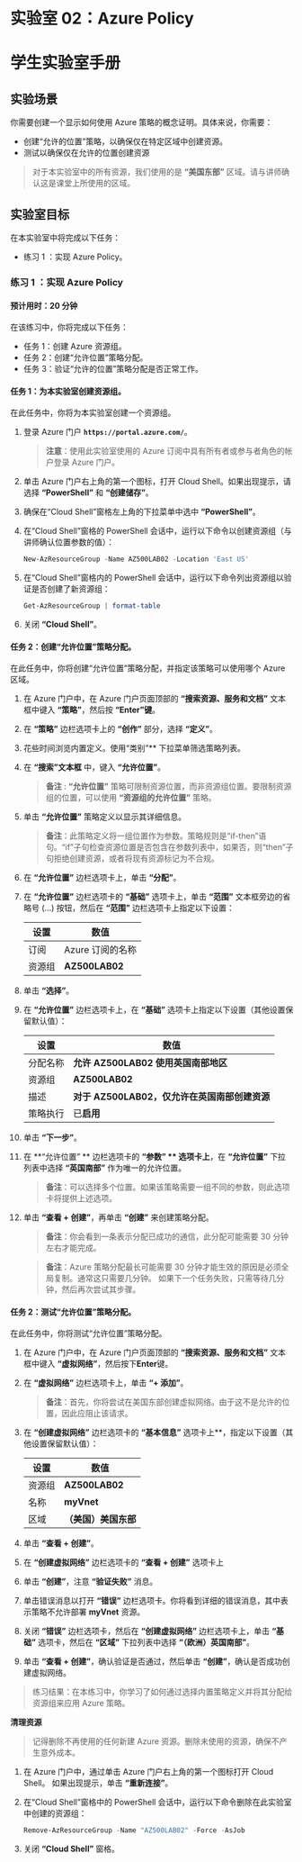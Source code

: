 ﻿---
lab:
    title: '02 - Azure Policy'
    module: '第 01 单元 - 管理标识和访问权限'
---

# 实验室 02：Azure Policy
# 学生实验室手册

## 实验场景

你需要创建一个显示如何使用 Azure 策略的概念证明。具体来说，你需要：

- 创建“允许的位置”策略，以确保仅在特定区域中创建资源。
- 测试以确保仅在允许的位置创建资源

> 对于本实验室中的所有资源，我们使用的是 **“美国东部”** 区域。请与讲师确认这是课堂上所使用的区域。 

## 实验室目标

在本实验室中将完成以下任务：

- 练习 1 ：实现 Azure Policy。 

### 练习 1 ：实现 Azure Policy

#### 预计用时：20 分钟

在该练习中，你将完成以下任务：

- 任务 1：创建 Azure 资源组。 
- 任务 2：创建“允许位置”策略分配。
- 任务 3：验证“允许的位置”策略分配是否正常工作。 

#### 任务 1：为本实验室创建资源组。 

在此任务中，你将为本实验室创建一个资源组。 

1. 登录 Azure 门户 **`https://portal.azure.com/`**。

    >**注意**：使用此实验室使用的 Azure 订阅中具有所有者或参与者角色的帐户登录 Azure 门户。

1. 单击 Azure 门户右上角的第一个图标，打开 Cloud Shell。如果出现提示，请选择 **“PowerShell”** 和 **“创建储存”**。

1. 确保在“Cloud Shell”窗格左上角的下拉菜单中选中 **“PowerShell”**。

1. 在“Cloud Shell”窗格的 PowerShell 会话中，运行以下命令以创建资源组（与讲师确认位置参数的值）：

    ```powershell
    New-AzResourceGroup -Name AZ500LAB02 -Location 'East US'
    ```

1. 在“Cloud Shell”窗格内的 PowerShell 会话中，运行以下命令列出资源组以验证是否创建了新资源组：

    ```powershell
    Get-AzResourceGroup | format-table
    ```

1. 关闭 **“Cloud Shell”**。

#### 任务 2：创建“允许位置”策略分配。

在此任务中，你将创建“允许位置”策略分配，并指定该策略可以使用哪个 Azure 区域。 

1. 在 Azure 门户中，在 Azure 门户页面顶部的 **“搜索资源、服务和文档”** 文本框中键入 **“策略”**，然后按 **“Enter”键**。

1. 在 **“策略”** 边栏选项卡上的 **“创作”** 部分，选择 **“定义”**。

1. 花些时间浏览内置定义。使用“类别”** 下拉菜单筛选策略列表。

1. 在 **“搜索”文本框** 中，键入 **“允许位置”**。 

   >**备注** : **“允许位置”** 策略可限制资源位置，而非资源组位置。要限制资源组的位置，可以使用 **“资源组的允许位置”** 策略。

1. 单击 **“允许位置”** 策略定义以显示其详细信息。 

   >**备注**：此策略定义将一组位置作为参数。策略规则是“if-then”语句。“if”子句检查资源位置是否包含在参数列表中，如果否，则“then”子句拒绝创建资源，或者将现有资源标记为不合规。

1. 在 **“允许位置”** 边栏选项卡上，单击 **“分配”**。

1. 在 **“允许位置”** 边栏选项卡的 **“基础”** 选项卡上，单击 **“范围”** 文本框旁边的省略号 (...) 按钮，然后在 **“范围”** 边栏选项卡上指定以下设置：

   |设置|数值|
   |---|---|
   |订阅|Azure 订阅的名称|
   |资源组|**AZ500LAB02**|

1. 单击 **“选择”**。

1. 在 **“允许位置”** 边栏选项卡上，在 **“基础”** 选项卡上指定以下设置（其他设置保留默认值）：

   |设置|数值|
   |---|---|
   |分配名称| **允许 AZ500LAB02 使用英国南部地区**|
   |资源组|**AZ500LAB02**|
   |描述|**对于 AZ500LAB02，仅允许在英国南部创建资源**|
   |策略执行|已**启用**|

1. 单击 **“下一步”**。 

1. 在 **“允许位置” ** 边栏选项卡的 **“参数” ** 选项卡上**，在 **“允许位置”** 下拉列表中选择 **“英国南部”** 作为唯一的允许位置。 

   >**备注**：可以选择多个位置。如果该策略需要一组不同的参数，则此选项卡将提供上述选项。 

1. 单击 **“查看 + 创建”**，再单击 **“创建”** 来创建策略分配。 

   >**备注**：你会看到一条表示分配已成功的通信，此分配可能需要 30 分钟左右才能完成。

   >**备注**：Azure 策略分配最长可能需要 30 分钟才能生效的原因是必须全局复制。通常这只需要几分钟。  如果下一个任务失败，只需等待几分钟，然后再次尝试其步骤。

#### 任务 2：测试“允许位置”策略分配。

在此任务中，你将测试“允许位置”策略分配。 

1. 在 Azure 门户中，在 Azure 门户页面顶部的 **“搜索资源、服务和文档”** 文本框中键入 **“虚拟网络”**，然后按下**Enter**键。

1. 在 **“虚拟网络”** 边栏选项卡上，单击 **“+ 添加”**。

   >**备注**：首先，你将尝试在美国东部创建虚拟网络。由于这不是允许的位置，因此应阻止该请求。 

1. 在 **“创建虚拟网络”** 边栏选项卡的 **“基本信息”** 选项卡上**，指定以下设置（其他设置保留默认值）：

    |设置|数值|
    |---|---|
    |资源组|**AZ500LAB02**|
    |名称|**myVnet**|
    |区域|**（美国）美国东部**|

1. 单击 **“查看 + 创建”**。 

1. 在 **“创建虚拟网络”** 边栏选项卡的 **“查看 + 创建”** 选项卡上

1. 单击 **“创建”**，注意 **“验证失败”** 消息。

1. 单击错误消息以打开 **“错误”** 边栏选项卡。你将看到详细的错误消息，其中表示策略不允许部署 **myVnet** 资源。

1. 关闭 **“错误”** 边栏选项卡，然后在 **“创建虚拟网络”** 边栏选项卡上，单击 **“基础”** 选项卡，然后在 **“区域”** 下拉列表中选择 **“（欧洲）英国南部”**。

1. 单击 **“查看 + 创建”**，确认验证是否通过，然后单击 **“创建”**，确认是否成功创建虚拟网络。 

> 练习结果：在本练习中，你学习了如何通过选择内置策略定义并将其分配给资源组来应用 Azure 策略。

**清理资源**

> 记得删除不再使用的任何新建 Azure 资源。删除未使用的资源，确保不产生意外成本。

1. 在 Azure 门户中，通过单击 Azure 门户右上角的第一个图标打开 Cloud Shell。  如果出现提示，单击 **“重新连接”**。

1. 在“Cloud Shell”窗格中的 PowerShell 会话中，运行以下命令删除在此实验室中创建的资源组：
  
    ```powershell
    Remove-AzResourceGroup -Name "AZ500LAB02" -Force -AsJob
    ```

1.  关闭 **“Cloud Shell”** 窗格。 
